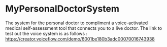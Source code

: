 # MyPersonalDoctorSystem
The system for the personal doctor to compliment a voice-activated medical self-assessment tool that connects you to a live doctor.
The link to test out the voice system is as follows : https://creator.voiceflow.com/demo/6001be180b3adc00070016743938
